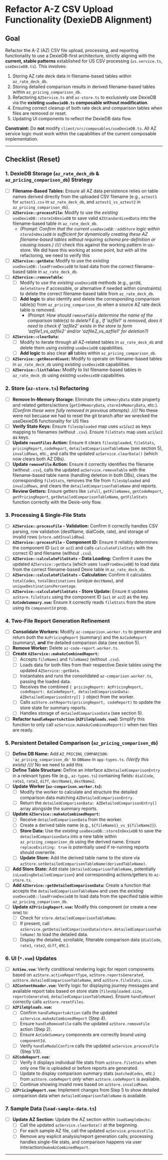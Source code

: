 # Refactor A-Z CSV Upload Functionality (DexieDB Alignment)

## Goal

Refactor the A-Z (AZ) CSV file upload, processing, and reporting functionality to use a DexieDB-first architecture, strictly aligning with the **current, stable patterns** established for US CSV processing (`us.service.ts`, `useDexieDB.ts`). This involves:

1.  Storing AZ rate deck data in filename-based tables within `az_rate_deck_db`.
2.  Storing detailed comparison results in derived filename-based tables within `az_pricing_comparison_db`.
3.  Refactoring `AZService.ts` and `az-store.ts` to exclusively use DexieDB via the **existing `useDexieDB.ts` composable without modification**.
4.  Ensuring correct cleanup of both rate deck and comparison tables when files are removed or reset.
5.  Updating UI components to reflect the DexieDB data flow.

**Constraint:** Do **not** modify `client/src/composables/useDexieDB.ts`. All AZ service logic must work within the capabilities of the current composable implementation.

---

## Checklist (Reset)

### 1. DexieDB Storage (`az_rate_deck_db` & `az_pricing_comparison_db`) Strategy

- [ ] **Filename-Based Tables:** Ensure all AZ data persistence relies on table names derived directly from the uploaded CSV filename (e.g., `aztest1` for `aztest1.csv` in `az_rate_deck_db`, and `aztest1_vs_aztest2` in `az_pricing_comparison_db`).
- [ ] **`AZService::processFile`:** Modify to use the _existing_ `useDexieDB::storeInDexieDB` to save valid `AZStandardizedData` into the filename-based table in `az_rate_deck_db`.
  - _(Prompt: Confirm that the current `useDexieDB::addStore` logic within `storeInDexieDB` is sufficient for dynamically creating these AZ filename-based tables without requiring schema pre-definition or causing issues.)_
  //// check this against the working pattern in us-store. We did have this working at some point, but with all the refactoring, we need to verify this 
- [ ] **`AZService::getData`:** Modify to use the _existing_ `useDexieDB::loadFromDexieDB` to load data from the correct filename-based table in `az_rate_deck_db`.
- [ ] **`AZService::removeTable`:**
  - [ ] Modify to use the _existing_ `useDexieDB` methods (e.g., `getDB`, `deleteStore` if accessible, or alternative if needed within constraints) to delete the correct filename-based table from `az_rate_deck_db`.
  - [ ] **Add logic** to also identify and delete the corresponding comparison table(s) from `az_pricing_comparison_db` when a source AZ rate deck table is removed.
    - _(Prompt: How should `removeTable` determine the name of the comparison table(s) to delete? E.g., If 'azfile1' is removed, does it need to check if 'azfile2' exists in the store to form 'azfile1_vs_azfile2' and/or 'azfile2_vs_azfile1' for deletion?)_
- [ ] **`AZService::clearData`:**
  - [ ] Modify to iterate through all AZ-related tables in `az_rate_deck_db` and delete them using _existing_ `useDexieDB` capabilities.
  - [ ] **Add logic** to also clear **all** tables within `az_pricing_comparison_db`.
- [ ] **`AZService::getRecordCount`:** Modify to operate on filename-based tables in `az_rate_deck_db` using _existing_ `useDexieDB` capabilities.
- [ ] **`AZService::listTables`:** Modify to list filename-based tables in `az_rate_deck_db` using _existing_ `useDexieDB` capabilities.

### 2. Store (`az-store.ts`) Refactoring

- [ ] **Remove In-Memory Storage:** Eliminate the `inMemoryData` state property and related getters/actions (`getInMemoryData`, `storeInMemoryData`, etc.). _(Confirm these were fully removed in previous attempts)_.
//// No these were not becuase we had to reset the git branch after we wrecked the useDexieDB functionality for US files
- [ ] **Verify State Keys:** Ensure `filesUploaded` map uses `az1`/`az2` as keys mapping to filenames (without `.csv`). Ensure `fileStats` map uses `az1`/`az2` as keys.
- [ ] **Update `resetFiles` Action:** Ensure it clears `filesUploaded`, `fileStats`, `pricingReport`, `codeReport`, `detailedComparisonTableName` (see section 5), `invalidRows`, etc., and calls the updated `azService.clearData()` (which now clears both AZ DBs).
- [ ] **Update `removeFile` Action:** Ensure it correctly identifies the filename (without `.csv`), calls the updated `azService.removeTable` with the filename-based table name (handling deletion in both DBs), clears the corresponding `fileStats`, removes the file from `filesUploaded` and `invalidRows`, and clears the `detailedComparisonTableName` and reports.
- [ ] **Review Getters:** Ensure getters like `isFull`, `getFileNames`, `getCodeReport`, `getPricingReport`, `getDetailedComparisonTableName`, `getFileStats` function correctly with the Dexie-only flow.

### 3. Processing & Single-File Stats

- [ ] **`AZService::processFile` - Validation:** Confirm it correctly handles CSV parsing, row validation (destName, dialCode, rate), and storage of invalid rows (`store.addInvalidRow`).
- [ ] **`AZService::processFile` - Component ID:** Ensure it reliably determines the component ID (`az1` or `az2`) and calls `calculateFileStats` with the correct ID and filename (without `.csv`).
- [ ] **`AZService::calculateFileStats` - Data Loading:** Confirm it uses the updated `AZService::getData` (which uses `loadFromDexieDB`) to load data from the correct filename-based Dexie table in `az_rate_deck_db`.
- [ ] **`AZService::calculateFileStats` - Calculation:** Confirm it calculates `totalCodes`, `totalDestinations` (unique `destName`), and `uniqueDestinationsPercentage`.
- [ ] **`AZService::calculateFileStats` - Store Update:** Ensure it updates `azStore.fileStats` using the component ID (`az1` or `az2`) as the key.
- [ ] **`AzCodeSummary.vue`:** Ensure it correctly reads `fileStats` from the store using its `componentId` prop.

### 4. Two-File Report Generation Refinement

- [ ] **Consolidate Workers:** Modify `az-comparison.worker.ts` to generate and return _both_ the `AzPricingReport` (summary) and the `AzCodeReport` (summary), **and** the detailed comparison data (see section 5).
- [ ] **Remove Worker:** Delete `az-code-report.worker.ts`.
- [ ] **Create `AZService::makeAzCombinedReport`:**
  - [ ] Accepts `fileName1` and `fileName2` (without `.csv`).
  - [ ] Loads data for both files from their respective Dexie tables using the updated `AZService::getData`.
  - [ ] Instantiates and runs the consolidated `az-comparison.worker.ts`, passing the loaded data.
  - [ ] Receives the combined `{ pricingReport: AzPricingReport, codeReport: AzCodeReport, detailedComparisonData: AZDetailedComparisonEntry[] }` object from the worker.
  - [ ] Calls `azStore.setReports(pricingReport, codeReport)` to update the store state for summary reports.
  - [ ] Handles storage of `detailedComparisonData` (see section 5).
- [ ] **Refactor `handleReportsAction` (`AZFileUploads.vue`):** Simplify this function to only call `azService.makeAzCombinedReport()` when two files are ready.

### 5. Persistent Detailed Comparison (`az_pricing_comparison_db`)

- [ ] **Define DB Name:** Add `AZ_PRICING_COMPARISON: 'az_pricing_comparison_db'` to `DBName` in `app-types.ts`. _(Verify this exists)_ //// No we need to add this
- [ ] **Define Table Structure:** Define an interface `AZDetailedComparisonEntry` in a relevant types file (e.g., `az-types.ts`) containing fields: `dialCode`, `rate1`, `rate2`, `diff`, `destName1`, `destName2`.
- [ ] **Update Worker (`az-comparison.worker.ts`):**
  - [ ] Modify the worker to calculate and structure the detailed comparison data matching `AZDetailedComparisonEntry`.
  - [ ] Return the `detailedComparisonData: AZDetailedComparisonEntry[]` array alongside the summary reports.
- [ ] **Update `AZService::makeAzCombinedReport`:**
  - [ ] Receive `detailedComparisonData` from the worker.
  - [ ] Create a derived table name (e.g., `${fileName1}_vs_${fileName2}`).
  - [ ] **Store Data:** Use the _existing_ `useDexieDB::storeInDexieDB` to save the `detailedComparisonData` into a new table within `az_pricing_comparison_db` using the derived name. Ensure `replaceExisting: true` is potentially used if re-running reports should overwrite.
  - [ ] **Update Store:** Add the derived table name to the store via `azStore.setDetailedComparisonTableName(derivedTableName)`.
- [ ] **Add Store State:** Add state (`detailedComparisonTableName`, potentially `isLoadingDetailedComparison`) and corresponding actions/getters to `az-store.ts`.
- [ ] **Add `AZService::getDetailedComparisonData`:** Create a function that accepts the `detailedComparisonTableName` and uses the _existing_ `useDexieDB::loadFromDexieDB` to load data from the specified table within `az_pricing_comparison_db`.
- [ ] **Update `AZPricingReport.vue`:** Modify this component (or create a new one) to:
  - [ ] Check for `store.detailedComparisonTableName`.
  - [ ] If present, call `azService.getDetailedComparisonData(store.detailedComparisonTableName)` to load the detailed data.
  - [ ] Display the detailed, scrollable, filterable comparison data (`dialCode`, `rate1`, `rate2`, `diff`, etc.).

### 6. UI (`*.vue`) Updates

- [ ] **`AzView.vue`:** Verify conditional rendering logic for report components based on `azStore.activeReportType`, `azStore.reportsGenerated`, `azStore.detailedComparisonTableName`, and `azStore.fileStats.size`.
- [ ] **`AZContentHeader.vue`:** Verify logic for displaying journey messages and available report tabs based on store state (`filesUploaded.size`, `reportsGenerated`, `detailedComparisonTableName`). Ensure `handleReset` correctly calls `azStore.resetFiles`.
- [ ] **`AZFileUploads.vue`:**
  - [ ] Confirm `handleReportsAction` calls the updated `azService.makeAzCombinedReport` (Step 4).
  - [ ] Ensure `handleRemoveFile` calls the updated `azStore.removeFile` action (Step 2).
  - [ ] Ensure `AzCodeSummary` components are correctly bound using `componentId`.
  - [ ] Verify `handleModalConfirm` calls the updated `azService.processFile` (Step 1/3).
- [ ] **`AZCodeReport.vue`:**
  - [ ] Verify it displays individual file stats from `azStore.fileStats` when only one file is uploaded or before reports are generated.
  - [ ] Update to display comparison summary stats (`matchedCodes`, etc.) from `azStore.codeReport` _only_ when `azStore.codeReport` is available.
  - [ ] Continue showing invalid rows based on `azStore.invalidRows`.
- [ ] **`AZPricingReport.vue`:** Implement changes from Step 5 to show detailed comparison data when `detailedComparisonTableName` is available.

### 7. Sample Data (`load-sample-data.ts`)

- [ ] **Update AZ Section:** Update the AZ section within `loadSampleDecks`:
  - [ ] Call the updated `azService.clearData()` at the beginning.
  - [ ] For each sample AZ file, call the updated `azService.processFile`.
  - [ ] Remove any explicit analysis/report generation calls; processing handles single-file stats, and comparison happens via user interaction/`makeAzCombinedReport`.

---
